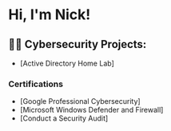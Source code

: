 <h1>Hi, I'm Nick! </h1>

<h2>👨‍💻 Cybersecurity Projects:</h2>

- [Active Directory Home Lab] 

<h3> Certifications</h3>

- [Google Professional Cybersecurity]
- [Microsoft Windows Defender and Firewall] 
- [Conduct a Security Audit] 


